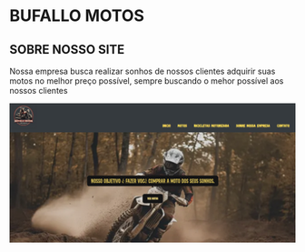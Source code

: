 # BUFALLO MOTOS


## SOBRE NOSSO SITE 
Nossa empresa busca realizar sonhos de nossos clientes adquirir suas motos no 
melhor preço possível, sempre buscando o mehor possível aos nossos clientes 

![](https://github.com/gabreil-a-mendesz/Site-Motos/blob/master/miniatura/Tela%20Inicial.png)